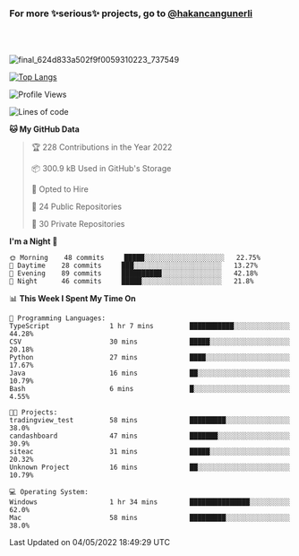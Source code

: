 ### For more ✨serious✨ projects, go to [@hakancangunerli](https://github.com/hakancangunerli)

<br>
<br>


![final_624d833a502f9f0059310223_737549](https://user-images.githubusercontent.com/33205097/161971799-9ce51eed-574a-4cab-ae73-ff67b8fa940f.gif)


[![Top Langs](https://github-readme-stats.vercel.app/api/top-langs/?username=63616e&layout=compact&hide=tex,html,shell,assembly,javascript,C&langs_count=6&exclude_repo=2015-csharp)](https://github.com/anuraghazra/github-readme-stats)


<!--START_SECTION:waka-->
![Profile Views](http://img.shields.io/badge/Profile%20Views-1-blue)

![Lines of code](https://img.shields.io/badge/From%20Hello%20World%20I%27ve%20Written-13%20Thousand%20lines%20of%20code-blue)

**🐱 My GitHub Data** 

> 🏆 228 Contributions in the Year 2022
 > 
> 📦 300.9 kB Used in GitHub's Storage 
 > 
> 💼 Opted to Hire
 > 
> 📜 24 Public Repositories 
 > 
> 🔑 30 Private Repositories  
 > 
**I'm a Night 🦉** 

```text
🌞 Morning    48 commits     █████░░░░░░░░░░░░░░░░░░░░   22.75% 
🌆 Daytime    28 commits     ███░░░░░░░░░░░░░░░░░░░░░░   13.27% 
🌃 Evening    89 commits     ██████████░░░░░░░░░░░░░░░   42.18% 
🌙 Night      46 commits     █████░░░░░░░░░░░░░░░░░░░░   21.8%

```


📊 **This Week I Spent My Time On** 

```text
💬 Programming Languages: 
TypeScript               1 hr 7 mins         ███████████░░░░░░░░░░░░░░   44.28% 
CSV                      30 mins             █████░░░░░░░░░░░░░░░░░░░░   20.18% 
Python                   27 mins             ████░░░░░░░░░░░░░░░░░░░░░   17.67% 
Java                     16 mins             ██░░░░░░░░░░░░░░░░░░░░░░░   10.79% 
Bash                     6 mins              █░░░░░░░░░░░░░░░░░░░░░░░░   4.55%

🐱‍💻 Projects: 
tradingview_test         58 mins             █████████░░░░░░░░░░░░░░░░   38.0% 
candashboard             47 mins             ███████░░░░░░░░░░░░░░░░░░   30.9% 
siteac                   31 mins             █████░░░░░░░░░░░░░░░░░░░░   20.32% 
Unknown Project          16 mins             ██░░░░░░░░░░░░░░░░░░░░░░░   10.79%

💻 Operating System: 
Windows                  1 hr 34 mins        ███████████████░░░░░░░░░░   62.0% 
Mac                      58 mins             █████████░░░░░░░░░░░░░░░░   38.0%

```


 Last Updated on 04/05/2022 18:49:29 UTC
<!--END_SECTION:waka-->


